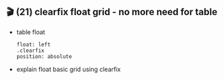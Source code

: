 ## 🎬 (21) clearfix float grid - no more need for table

- table float
  ```
  float: left
  .clearfix
  position: absolute
  ```
- explain float basic grid using clearfix
